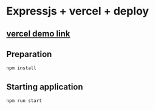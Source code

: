 Expressjs + vercel + deploy
====================================================


[vercel demo link](https://vercel-nodejs-expressjs-gulbaki.vercel.app/)
--------------------



Preparation
------------
```
npm install
```

Starting application
--------------------
```
npm run start

```

